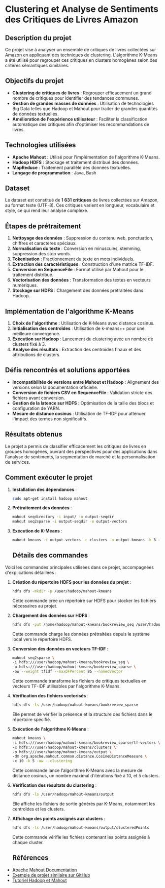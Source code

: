 # Clustering et Analyse de Sentiments des Critiques de Livres Amazon

## Description du projet
Ce projet vise à analyser un ensemble de critiques de livres collectées sur Amazon en appliquant des techniques de clustering. L'algorithme K-Means a été utilisé pour regrouper ces critiques en clusters homogènes selon des critères sémantiques similaires.

## Objectifs du projet
- **Clustering de critiques de livres** : Regrouper efficacement un grand nombre de critiques pour identifier des tendances communes.
- **Gestion de grandes masses de données** : Utilisation de technologies Big Data telles que Hadoop et Mahout pour traiter de grandes quantités de données textuelles.
- **Amélioration de l'expérience utilisateur** : Faciliter la classification automatique des critiques afin d'optimiser les recommandations de livres.

## Technologies utilisées
- **Apache Mahout** : Utilisé pour l'implémentation de l'algorithme K-Means.
- **Hadoop HDFS** : Stockage et traitement distribué des données.
- **MapReduce** : Traitement parallèle des données textuelles.
- **Langage de programmation** : Java, Bash

## Dataset
Le dataset est constitué de **1 631 critiques** de livres collectées sur Amazon, au format texte (UTF-8). Ces critiques varient en longueur, vocabulaire et style, ce qui rend leur analyse complexe.

## Étapes de prétraitement
1. **Nettoyage des données** : Suppression du contenu web, ponctuation, chiffres et caractères spéciaux.
2. **Normalisation du texte** : Conversion en minuscules, stemming, suppression des stop words.
3. **Tokenisation** : Fractionnement du texte en mots individuels.
4. **Extraction des caractéristiques** : Construction d'une matrice TF-IDF.
5. **Conversion en SequenceFile** : Format utilisé par Mahout pour le traitement distribué.
6. **Vectorisation des données** : Transformation des textes en vecteurs numériques.
7. **Stockage sur HDFS** : Chargement des données prétraitées dans Hadoop.

## Implémentation de l'algorithme K-Means
1. **Choix de l'algorithme** : Utilisation de K-Means avec distance cosinus.
2. **Initialisation des centroïdes** : Utilisation de k-means++ pour une meilleure convergence.
3. **Exécution sur Hadoop** : Lancement du clustering avec un nombre de clusters fixé à 3.
4. **Analyse des résultats** : Extraction des centroïdes finaux et des attributions de clusters.

## Défis rencontrés et solutions apportées
- **Incompatibilités de versions entre Mahout et Hadoop** : Alignement des versions selon la documentation officielle.
- **Conversion de fichiers CSV en SequenceFile** : Validation stricte des fichiers avant conversion.
- **Gestion de la latence sur HDFS** : Optimisation de la taille des blocs et configuration de YARN.
- **Mesure de distance cosinus** : Utilisation de TF-IDF pour atténuer l'impact des termes non significatifs.

## Résultats obtenus
Le projet a permis de classifier efficacement les critiques de livres en groupes homogènes, ouvrant des perspectives pour des applications dans l'analyse de sentiments, la segmentation de marché et la personnalisation de services.

## Comment exécuter le projet
1. **Installation des dépendances** :
   ```bash
   sudo apt-get install hadoop mahout
   ```
2. **Prétraitement des données** :
   ```bash
   mahout seqdirectory -i input/ -o output-seqdir
   mahout seq2sparse -i output-seqdir -o output-vectors
   ```
3. **Exécution de K-Means** :
   ```bash
   mahout kmeans -i output-vectors -c clusters -o output-kmeans -k 3 -ow -cl
   ```

   ## Détails des commandes

Voici les commandes principales utilisées dans ce projet, accompagnées d'explications détaillées :

1. **Création du répertoire HDFS pour les données du projet** :
   ```bash
   hdfs dfs -mkdir -p /user/hadoop/mahout-kmeans
   ```
   Cette commande crée un répertoire sur HDFS pour stocker les fichiers nécessaires au projet.

2. **Chargement des données sur HDFS** :
   ```bash
   hdfs dfs -put /home/hadoop/mahout-kneans/bookreview_seq /user/hadoop/mahout-kmeans/
   ```
   Cette commande charge les données prétraitées depuis le système local vers le répertoire HDFS.

3. **Conversion des données en vecteurs TF-IDF** :
   ```bash
   mahout seq2sparse \
   -i hdfs:///user/hadoop/mahout-kmeans/bookreview_seq \
   -o hdfs:///user/hadoop/mahout-kmeans/bookreview_sparse \
   -ow --weight tfidf --maxDFPercent 85 --namedVector
   ```
   Cette commande transforme les fichiers de critiques textuelles en vecteurs TF-IDF utilisables par l'algorithme K-Means.

4. **Vérification des fichiers vectorisés** :
   ```bash
   hdfs dfs -ls /user/hadoop/mahout-kmeans/bookreview_sparse
   ```
   Elle permet de vérifier la présence et la structure des fichiers dans le répertoire spécifié.

5. **Exécution de l'algorithme K-Means** :
   ```bash
   mahout kmeans \
   -i hdfs:///user/hadoop/mahout-kmeans/bookreview_sparse/tf-vectors \
   -c hdfs:///user/hadoop/mahout-kmeans/clusters \
   -o hdfs:///user/hadoop/mahout-kmeans/output \
   -dm org.apache.mahout.common.distance.CosineDistanceMeasure \
   -x 10 -k 5 -ow --clustering
   ```
   Cette commande lance l'algorithme K-Means avec la mesure de distance cosinus, un nombre maximal d'itérations fixé à 10, et 5 clusters.

6. **Vérification des résultats du clustering** :
   ```bash
   hdfs dfs -ls /user/hadoop/mahout-kmeans/output
   ```
   Elle affiche les fichiers de sortie générés par K-Means, notamment les centroïdes et les clusters.

7. **Affichage des points assignés aux clusters** :
   ```bash
   hdfs dfs -ls /user/hadoop/mahout-kmeans/output/clusteredPoints
   ```
   Cette commande vérifie les fichiers contenant les points assignés à chaque cluster.


   ## Références
- [Apache Mahout Documentation](https://mahout.apache.org/documentation/users/clustering/k-means-clustering.html)
- [Exemple de projet similaire sur GitHub](https://github.com/mehulkatara/K-meansApacheMahout)
- [Tutoriel Hadoop et Mahout](https://hadooptutorial.weebly.com/k-means-clustering.html)
